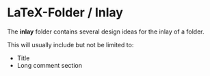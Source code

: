 # LaTeX-Folder / Inlay
The **inlay** folder contains several design ideas for the inlay of a folder.

This will usually include but not be limited to:
- Title
- Long comment section